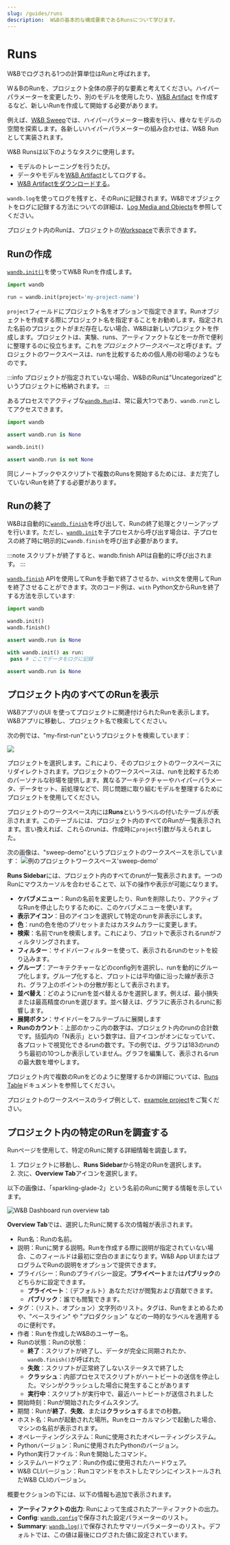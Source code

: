 ```yaml
---
slug: /guides/runs
description:  W&Bの基本的な構成要素であるRunsについて学びます。
---
```

# Runs

W&Bでログされる1つの計算単位は*Run*と呼ばれます。 

W＆BのRunを、プロジェクト全体の原子的な要素と考えてください。ハイパーパラメーターを変更したり、別のモデルを使用したり、[W&B Artifact](../artifacts/intro.md) を作成するなど、新しいRunを作成して開始する必要があります。

例えば、[W&B Sweep](../sweeps/intro.md)では、ハイパーパラメーター検索を行い、様々なモデルの空間を探索します。各新しいハイパーパラメーターの組み合わせは、W&B Runとして実装されます。

W&B Runsは以下のようなタスクに使用します。

* モデルのトレーニングを行うたび。
* データやモデルを[W&B Artifact](../artifacts/intro.md)としてログする。
* [W&B Artifactをダウンロードする](../artifacts/download-and-use-an-artifact.md)。

`wandb.log`を使ってログを残すと、そのRunに記録されます。W&Bでオブジェクトをログに記録する方法についての詳細は、[Log Media and Objects](../track/log/intro.md)を参照してください。

プロジェクト内のRunは、プロジェクトの[Workspace](#view-runs)で表示できます。

## Runの作成

[`wandb.init()`](../../ref/python/init.md)を使ってW&B Runを作成します。

```python
import wandb

run = wandb.init(project='my-project-name')
```
`project`フィールドにプロジェクト名をオプションで指定できます。Runオブジェクトを作成する際にプロジェクト名を指定することをお勧めします。指定された名前のプロジェクトがまだ存在しない場合、W&Bは新しいプロジェクトを作成します。プロジェクトは、実験、runs、アーティファクトなどを一か所で便利に整理するのに役立ちます。これを*プロジェクトワークスペース*と呼びます。プロジェクトのワークスペースは、runを比較するための個人用の砂場のようなものです。

:::info
プロジェクトが指定されていない場合、W&BのRunは"Uncategorized"というプロジェクトに格納されます。
:::

あるプロセスでアクティブな[`wandb.Run`](../../ref/python/run.md)は、常に最大1つであり、`wandb.run`としてアクセスできます。

```python
import wandb

assert wandb.run is None

wandb.init()

assert wandb.run is not None
```

同じノートブックやスクリプトで複数のRunsを開始するためには、まだ完了していないRunを終了する必要があります。

## Runの終了
W&Bは自動的に[`wandb.finish`](../../ref/python/finish.md)を呼び出して、Runの終了処理とクリーンアップを行います。ただし、[`wandb.init`](../../ref/python/init.md)を子プロセスから呼び出す場合は、子プロセスの終了時に明示的に`wandb.finish`を呼び出す必要があります。

:::note
スクリプトが終了すると、wandb.finish APIは自動的に呼び出されます。
:::

[`wandb.finish`](../../ref/python/finish.md) APIを使用してRunを手動で終了させるか、`with`文を使用してRunを終了させることができます。次のコード例は、`with` Python文からRunを終了する方法を示しています:

```python
import wandb

wandb.init()
wandb.finish()

assert wandb.run is None

with wandb.init() as run:
 pass # ここでデータをログに記録

assert wandb.run is None
```


## プロジェクト内のすべてのRunを表示
W&BアプリのUI を使ってプロジェクトに関連付けられたRunを表示します。W&Bアプリに移動し、プロジェクト名で検索してください。

次の例では、"my-first-run"というプロジェクトを検索しています：

![](/images/runs/search_run_name_landing_page.png)

プロジェクトを選択します。これにより、そのプロジェクトのワークスペースにリダイレクトされます。プロジェクトのワークスペースは、runを比較するためのパーソナルな砂場を提供します。異なるアーキテクチャーやハイパーパラメータ、データセット、前処理などで、同じ問題に取り組むモデルを整理するためにプロジェクトを使用してください。

プロジェクトのワークスペース内には**Runs**というラベルの付いたテーブルが表示されます。このテーブルには、プロジェクト内のすべてのRunが一覧表示されます。言い換えれば、これらのrunは、作成時に`project`引数が与えられました。

次の画像は、"sweep-demo"というプロジェクトのワークスペースを示しています：
![例のプロジェクトワークスペース'sweep-demo'](/images/app_ui/workspace_tab_example.png)

**Runs Sidebar**には、プロジェクト内のすべてのrunが一覧表示されます。一つのRunにマウスカーソルを合わせることで、以下の操作や表示が可能になります。

* **ケバブメニュー**：Runの名前を変更したり、Runを削除したり、アクティブなRunを停止したりするために、このケバブメニューを使います。
* **表示アイコン**：目のアイコンを選択して特定のrunを非表示にします。
* **色**：runの色を他のプリセットまたはカスタムカラーに変更します。
* **検索**：名前でrunを検索します。これにより、プロットで表示されるrunがフィルタリングされます。
* **フィルター**：サイドバーフィルターを使って、表示されるrunのセットを絞り込みます。
* **グループ**：アーキテクチャーなどのconfig列を選択し、runを動的にグループ化します。グループ化すると、プロットには平均値に沿った線が表示され、グラフ上のポイントの分散が影として表示されます。
* **並べ替え**：どのようにrunを並べ替えるかを選択します。例えば、最小損失または最高精度のrunを選びます。並べ替えは、グラフに表示されるrunに影響します。
* **展開ボタン**：サイドバーをフルテーブルに展開します
* **Runのカウント**：上部のかっこ内の数字は、プロジェクト内のrunの合計数です。括弧内の「N表示」という数字は、目アイコンがオンになっていて、各プロットで視覚化できるrunの数です。下の例では、グラフは183のrunのうち最初の10つしか表示していません。グラフを編集して、表示されるrunの最大数を増やします。

プロジェクト内で複数のRunをどのように整理するかの詳細については、[Runs Table](../app/features/runs-table.md)ドキュメントを参照してください。

プロジェクトのワークスペースのライブ例として、[example project](https://app.wandb.ai/example-team/sweep-demo)をご覧ください。

<!-- ### runの検索

サイドバーで特定のrunを名前で検索します。正規表現を使って表示されるrunを絞り込むことができます。検索ボックスは、グラフに表示されるrunに影響します。以下に例を示します。

![](/images/app_ui/project_page_search_for_runs.gif)

### runのフィルタリング

### runの整理 -->
## プロジェクト内の特定のRunを調査する

Runページを使用して、特定のRunに関する詳細情報を調査します。

1. プロジェクトに移動し、**Runs Sidebar**から特定のRunを選択します。
2. 次に、**Overview Tab**アイコンを選択します。

以下の画像は、「sparkling-glade-2」という名前のRunに関する情報を示しています。

![W&B Dashboard run overview tab](/images/app_ui/wandb_run_overview_page.png)

**Overview Tab**では、選択したRunに関する次の情報が表示されます。

* Run名：Runの名前。
* 説明：Runに関する説明。Runを作成する際に説明が指定されていない場合、このフィールドは最初に空白のままになります。W&B App UIまたはプログラムでRunの説明をオプションで提供できます。
* プライバシー：Runのプライバシー設定。**プライベート**または**パブリック**のどちらかに設定できます。
    * **プライベート**：（デフォルト）あなただけが閲覧および貢献できます。
    * **パブリック**：誰でも閲覧できます。
* タグ：（リスト、オプション）文字列のリスト。タグは、Runをまとめるためや、"ベースライン" や "プロダクション" などの一時的なラベルを適用するのに便利です。
* 作者：Runを作成したW&Bのユーザー名。
* Runの状態：Runの状態：
  * **終了**：スクリプトが終了し、データが完全に同期されたか、`wandb.finish()`が呼ばれた
  * **失敗**：スクリプトが正常終了しないステータスで終了した
  * **クラッシュ**：内部プロセスでスクリプトがハートビートの送信を停止した。マシンがクラッシュした場合に発生することがあります
  * **実行中**：スクリプトが実行中で、最近ハートビートが送信されました
* 開始時刻：Runが開始されたタイムスタンプ。
* 期間：Runが**終了**、**失敗**、または**クラッシュ**するまでの秒数。
* ホスト名：Runが起動された場所。Runをローカルマシンで起動した場合、マシンの名前が表示されます。
* オペレーティングシステム：Runに使用されたオペレーティングシステム。
* Pythonバージョン：Runに使用されたPythonのバージョン。
* Python実行ファイル：Runを開始したコマンド。
* システムハードウェア：Runの作成に使用されたハードウェア。
* W&B CLIバージョン：RunコマンドをホストしたマシンにインストールされたW&B CLIのバージョン。

<!-- :::info

ページ自体を公開しても、Pythonの詳細はプライベートのままです。

::: -->

概要セクションの下には、以下の情報も追加で表示されます。

* **アーティファクトの出力**: Runによって生成されたアーティファクトの出力。
* **Config**: [`wandb.config`](../../guides/track/config.md)で保存された設定パラメーターのリスト。
* **Summary**: [`wandb.log()`](../../guides/track/log/intro.md)で保存されたサマリーパラメーターのリスト。デフォルトでは、この値は最後にログされた値に設定されています。